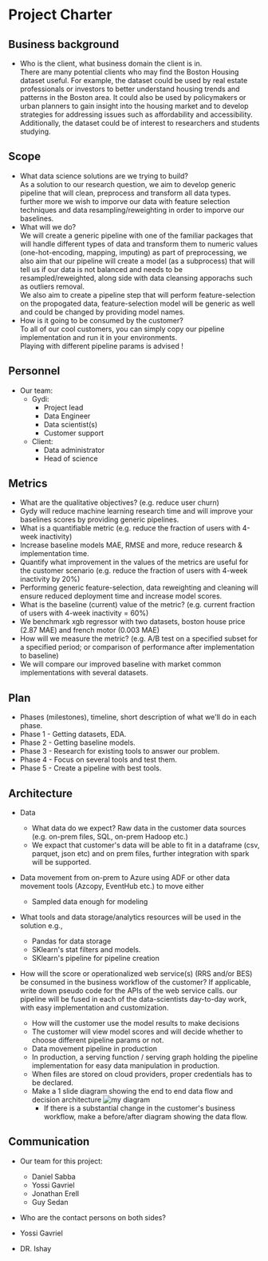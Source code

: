 # Project Charter

## Business background
* Who is the client, what business domain the client is in.<br>
There are many potential clients who may find the Boston Housing dataset useful. For example, the dataset could be used by real estate professionals or investors to better understand housing trends and patterns in the Boston area. It could also be used by policymakers or urban planners to gain insight into the housing market and to develop strategies for addressing issues such as affordability and accessibility. Additionally, the dataset could be of interest to researchers and students studying.

## Scope
* What data science solutions are we trying to build?<br>
As a solution to our research question, we aim to develop generic pipeline that will clean, preprocess and transform all data types.<br>
further more we wish to imporve our data with feature selection techniques and data resampling/reweighting in order to imporve our baselines.<br>
* What will we do?<br>
We will create a generic pipeline with one of the familiar packages that will handle different types of data and transform them to numeric values (one-hot-encoding, mapping, imputing) as part of preprocessing, we also aim that our pipeline will create a model (as a subprocess) that will tell us if our data is not balanced and needs to be resampled/reweighted, along side with data cleansing apporachs such as outliers removal.<br>
We also aim to create a pipeline step that will perform feature-selection on the propogated data, feature-selection model will be generic as well and could be changed by providing model names.<br>
* How is it going to be consumed by the customer?<br>
To all of our cool customers, you can simply copy our pipeline implementation and run it in your environments.<br>
Playing with different pipeline params is advised !<br>

## Personnel
* Our team:
	* Gydi:
		* Project lead
		* Data Engineer
		* Data scientist(s)
		* Customer support
	* Client:
		* Data administrator
		* Head of science
	
## Metrics
* What are the qualitative objectives? (e.g. reduce user churn)<br>
* Gydy will reduce machine learning research time and will improve your baselines scores by providing generic pipelines.<br>
* What is a quantifiable metric  (e.g. reduce the fraction of users with 4-week inactivity)<br>
* Increase baseline models MAE, RMSE and more, reduce research & implementation time.<br>
* Quantify what improvement in the values of the metrics are useful for the customer scenario (e.g. reduce the  fraction of users with 4-week inactivity by 20%) <br>
* Performing generic feature-selection, data reweighting and cleaning will ensure reduced deployment time and increase model scores.<br>
* What is the baseline (current) value of the metric? (e.g. current fraction of users with 4-week inactivity = 60%)<br>
* We benchmark xgb regressor with two datasets, boston house price (2.87 MAE) and french motor (0.003 MAE)<br>
* How will we measure the metric? (e.g. A/B test on a specified subset for a specified period; or comparison of performance after implementation to baseline)<br>
* We will compare our improved baseline with market common implementations with several datasets.<br>

## Plan
* Phases (milestones), timeline, short description of what we'll do in each phase.
* Phase 1 - Getting datasets, EDA.
* Phase 2 - Getting baseline models.
* Phase 3 - Research for existing tools to answer our problem.
* Phase 4 - Focus on several tools and test them.
* Phase 5 - Create a pipeline with best tools.

## Architecture
* Data
  * What data do we expect? Raw data in the customer data sources (e.g. on-prem files, SQL, on-prem Hadoop etc.)
  * We expact that customer's data will be able to fit in a dataframe (csv, parquet, json etc) and on prem files, further integration with spark will be supported.
* Data movement from on-prem to Azure using ADF or other data movement tools (Azcopy, EventHub etc.) to move either
  * Sampled data enough for modeling 

* What tools and data storage/analytics resources will be used in the solution e.g.,
  * Pandas for data storage
  * SKlearn's stat filters and models.
  * SKlearn's pipeline for pipeline creation
* How will the score or operationalized web service(s) (RRS and/or BES) be consumed in the business workflow of the customer? If applicable, write down pseudo code for the APIs of the web service calls.
our pipeline will be fused in each of the data-scientists day-to-day work, with easy implementation and customization.
  * How will the customer use the model results to make decisions
  * The customer will view model scores and will decide whether to choose different pipeline params or not.
  * Data movement pipeline in production
  * In production, a serving function / serving graph holding the pipeline implementation for easy data manipulation in production.
  * When files are stored on cloud providers, proper credentials has to be declared.
  * Make a 1 slide diagram showing the end to end data flow and decision architecture
  ![my diagram](my_diagram.png)
    * If there is a substantial change in the customer's business workflow, make a before/after diagram showing the data flow.

## Communication
* Our team for this project:
	* Daniel Sabba
	* Yossi Gavriel
	* Jonathan Erell
	* Guy Sedan 
	
* Who are the contact persons on both sides?
* Yossi Gavriel
* DR. Ishay
